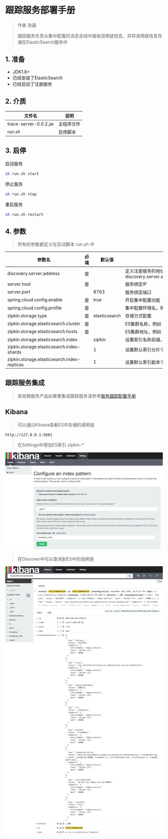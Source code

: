 # 跟踪服务部署手册

> 作者 张磊
>
> 跟踪服务负责从集中配置的消息总线中接收调用链信息，并将调用链信息存储在ElasticSearch服务中

## 1. 准备

- JDK1.8+
- 已经安装了ElasticSearch
- 已经启动了注册服务

## 2. 介质

| 文件名                 | 说明       |
| ---------------------- | ---------- |
| trace-server-0.0.2.jar | 主程序文件 |
| run.sh                 | 启停脚本   |

## 3. 启停

启动服务

```bash
sh run.sh start
```

停止服务

```bash
sh run.sh stop
```

 重启服务

```bash
sh run.sh restart
```

## 4. 参数

> 所有的参数都定义在启动脚本 run.sh 中 

| 参数名                                      | 必填 | 默认值        | 说明                                                         |
| ------------------------------------------- | ---- | ------------- | ------------------------------------------------------------ |
| discovery.server.address                    | 是   |               | 定义注册服务的地址，当集群模式时配置多个地址逗号分隔  discovery.server.address=https://192.168.0.1:8761/eureka/,https://192.168.0.2:8761/eureka/ |
| server.host                                 | 是   |               | 服务绑定IP                                                   |
| server.port                                 |      | 8763          | 服务绑定端口                                                 |
| spring.cloud.config.enable                  | 是   | true          | 开启集中配置功能                                             |
| spring.cloud.config.profile                 | 是   |               | 集中配置环境名，例如：生产环境                               |
| zipkin.storage.type                         | 是   | elasticsearch | 存储方式配置                                                 |
| zipkin.storage.elasticsearch.cluster        | 是   |               | ES集群名称，例如：elasticsearch                              |
| zipkin.storage.elasticsearch.hosts          | 是   |               | ES集群地址，例如：oneitom-elk:9300                           |
| zipkin.storage.elasticsearch.index          |      | zipkin        | 设置索引名称前缀，格式，zipkin-yyyy-MM-dd                    |
| zipkin.storage.elasticsearch.index-shards   |      | 1             | 设置默认索引分片个数，默认为1片                              |
| zipkin.storage.elasticsearch.index-replicas |      | 1             | 设置默认索引副本个数，默认为1个副本                          |

## 跟踪服务集成

> 其他微服务产品如果要集成跟踪服务请参考[服务跟踪配置手册](../developer/trace/README.md)

## Kibana

> 可以通过Kibana查看ES中存储的调用链

```http
http://127.0.0.1:5601
```

> 在Settings中增加ES索引 zipkin-*

![image-20181008122509586](images/TraceService/kibana-settings.png)



> 在Discover中可以查询到ES中的调用链

![image-20181008122831685](images/TraceService/kibana-discover.png)